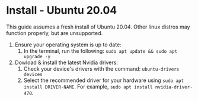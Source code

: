 # Install - Ubuntu 20.04
This guide assumes a fresh install of Ubuntu 20.04. Other linux distros may function properly, but are unsupported.

1. Ensure your operating system is up to date:
   1. In the terminal, run the following: `sudo apt update && sudo apt upgrade -y`
1. Dowload & install the latest Nvidia drivers:
   1. Check your device's drivers with the command: `ubuntu-drivers devices`
   2. Select the recommended driver for your hardware using `sudo apt install DRIVER-NAME`. For example, `sudo apt install nvidia-driver-470`.
